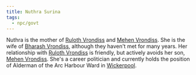 ```yaml
---
title: Nuthra Surina
tags:
  - npc/govt
---
```

Nuthra is the mother of [Ruloth Vrondiss](../../trade/wounded-coast/vrondiss-ruloth.md) and [Mehen Vrondiss](../../../pc/cracked-facade/vrondiss-mehen.md). She is the wife of [Bharash Vrondiss](../../civil/wounded-coast/vrondiss-bharash.md), although they haven't met for many years. Her relationship with [Ruloth Vrondiss](../../trade/wounded-coast/vrondiss-ruloth.md) is friendly, but actively avoids her son, [Mehen Vrondiss](../../../pc/cracked-facade/vrondiss-mehen.md). She's a career politician and currently holds the position of Alderman of the Arc Harbour Ward in [Wickerpool](../../../../../place/state/wounded-coast/arsleaf/wickerpool.md).